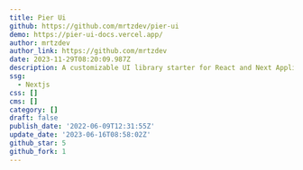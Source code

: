 ```yaml
---
title: Pier Ui
github: https://github.com/mrtzdev/pier-ui
demo: https://pier-ui-docs.vercel.app/
author: mrtzdev
author_link: https://github.com/mrtzdev
date: 2023-11-29T08:20:09.987Z
description: A customizable UI library starter for React and Next Applications.
ssg:
  - Nextjs
css: []
cms: []
category: []
draft: false
publish_date: '2022-06-09T12:31:55Z'
update_date: '2023-06-16T08:58:02Z'
github_star: 5
github_fork: 1
---
```

